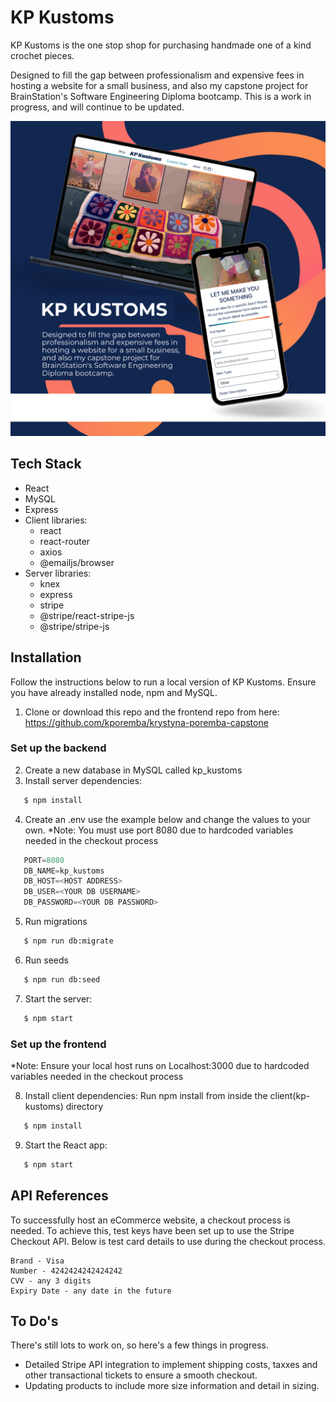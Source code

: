 # KP Kustoms

KP Kustoms is the one stop shop for purchasing handmade one of a kind crochet pieces.

Designed to fill the gap between professionalism and expensive fees in hosting a website for a small business, and also my capstone project for BrainStation's Software Engineering Diploma bootcamp. This is a work in progress, and will continue to be updated.

![Product displayed on laptop and phone.](./public/images/KP-Kustoms.png)

## Tech Stack

- React
- MySQL
- Express
- Client libraries:
  - react
  - react-router
  - axios
  - @emailjs/browser
- Server libraries:
  - knex
  - express
  - stripe
  - @stripe/react-stripe-js
  - @stripe/stripe-js

## Installation

Follow the instructions below to run a local version of KP Kustoms. Ensure you have already installed node, npm and MySQL.

1. Clone or download this repo and the frontend repo from here:
   https://github.com/kporemba/krystyna-poremba-capstone

### Set up the backend

2. Create a new database in MySQL called kp_kustoms
3. Install server dependencies:

```bash
   $ npm install
```
4. Create an .env use the example below and change the values to your own. \*Note: You must use port 8080 due to hardcoded variables needed in the checkout process

```js
   PORT=8080
   DB_NAME=kp_kustoms
   DB_HOST=<HOST ADDRESS>
   DB_USER=<YOUR DB USERNAME>
   DB_PASSWORD=<YOUR DB PASSWORD>
```

5. Run migrations

```bash
   $ npm run db:migrate
```

6. Run seeds

```bash
   $ npm run db:seed
```

7. Start the server:

```bash
   $ npm start
```

### Set up the frontend

\*Note: Ensure your local host runs on Localhost:3000 due to hardcoded variables needed in the checkout process

8. Install client dependencies:
   Run npm install from inside the client(kp-kustoms) directory

```bash
   $ npm install
```

9. Start the React app:

```bash
   $ npm start
```

## API References

To successfully host an eCommerce website, a checkout process is needed. To achieve this, test keys have been set up to use the Stripe Checkout API. Below is test card details to use during the checkout process.

```
Brand - Visa
Number - 4242424242424242
CVV - any 3 digits
Expiry Date - any date in the future
```

## To Do's

There's still lots to work on, so here's a few things in progress.

- Detailed Stripe API integration to implement shipping costs, taxxes and other transactional tickets to ensure a smooth checkout.
- Updating products to include more size information and detail in sizing.
